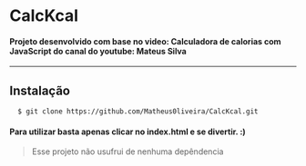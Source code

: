 # CalcKcal

#### Projeto desenvolvido com base no video: Calculadora de calorias com JavaScript do canal do youtube: Mateus Silva

---

## Instalação

```
  $ git clone https://github.com/Matheus0liveira/CalcKcal.git
```

#### Para utilizar basta apenas clicar no index.html e se divertir. :)

> Esse projeto não usufrui de nenhuma depêndencia
